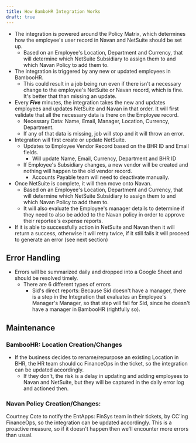 ```yaml
---
title: How BamboHR Integration Works
draft: true
---
```


- The integration is powered around the Policy Matrix, which determines how the employee's user record in Navan and NetSuite should be set up.
  - Based on an Employee's Location, Department and Currency, that will determine which NetSuite Subsidiary to assign them to and which Navan Policy to add them to.
- The integration is triggered by any new or updated employees in BambooHR.
  - This could result in a job being run even if there isn't a necessary change to the employee's NetSuite or Navan record, which is fine. It's better that than missing an update.
- Every ***Five*** minutes, the integration takes the new and updates employees and updates NetSuite and Navan in that order.
It will first validate that all the necessary data is there on the Employee record.
  - Necessary Data: Name, Email, Manager, Location, Currency, Department.
  - If any of that data is missing, job will stop and it will throw an error.
- Integration will first create or update NetSuite.
  - Updates to Employee Vendor Record based on the BHR ID and Email fields.
    - Will update Name, Email, Currency, Department and BHR ID
  - If Employee's Subsidiary changes, a new vendor will be created and nothing will happen to the old vendor record.
    - Accounts Payable team will need to deactivate manually.
- Once NetSuite is complete, it will then move onto Navan.
  - Based on an Employee's Location, Department and Currency, that will determine which NetSuite Subsidiary to assign them to and which Navan Policy to add them to.
  - It will also evaluate the Employee's manager details to determine if they need to also be added to the Navan policy in order to approve their reportee's expense reports.
- If it is able to successfully action in NetSuite and Navan then it will return a success, otherwise it will retry twice, if it still fails it will proceed to generate an error (see next section)

## Error Handling

- Errors will be summarized daily and dropped into a Google Sheet and should be resolved timely.
  - There are 6 different types of errors
    - Sid's direct reports: Because Sid doesn't have a manager, there is a step in the Integration that evaluates an Employee's Manager's Manager, so that step will fail for Sid, since he doesn't have a manager in BambooHR (rightfully so).

## Maintenance

### **BambooHR: Location Creation/Changes**

- If the business decides to rename/repurpose an existing Location in BHR, the HR team should cc FinanceOps in the ticket, so the integration can be updated accordingly.
  - If they don't, the risk is a delay in updating and adding employees to Navan and NetSuite, but they will be captured in the daily error log and actioned then.

### **Navan Policy Creation/Changes:**

 Courtney Cote to notify the EntApps: FinSys team in their tickets, by CC'ing FinanceOps, so the integration can be updated accordingly. This is a proactive measure, so if it doesn't happen then we'll encounter more errors than usual.
